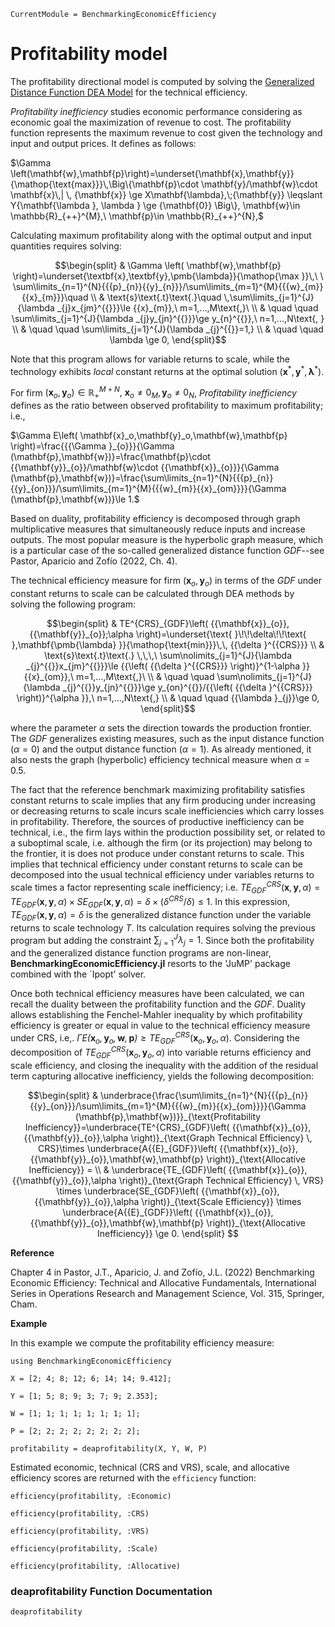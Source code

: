 ```@meta
CurrentModule = BenchmarkingEconomicEfficiency
```

# Profitability model

The profitability directional model is computed by solving the [Generalized Distance Function DEA Model](https://javierbarbero.github.io/DataEnvelopmentAnalysis.jl/stable/technical/generalizeddf/) for the technical efficiency.

*Profitability inefficiency* studies economic performance considering as economic goal the maximization of revenue to cost. The profitability function represents the maximum revenue to cost given the technology and input and output prices. It defines as follows:

$\Gamma \left(\mathbf{w},\mathbf{p}\right)=\underset{\mathbf{x},\mathbf{y}}{\mathop{\text{max}}}\,\Big\{\mathbf{p}\cdot \mathbf{y}/\mathbf{w}\cdot \mathbf{x}\,| \, {\mathbf{x}} \ge X\mathbf{\lambda},\;{\mathbf{y}} \leqslant Y{\mathbf{\lambda }, \lambda } \ge {\mathbf{0}} \Big\}, \mathbf{w}\in \mathbb{R}_{++}^{M},\ \mathbf{p}\in \mathbb{R}_{++}^{N},$ 

Calculating maximum profitability along with the optimal output and input quantities requires solving:

```math
\begin{split}
& \Gamma \left( \mathbf{w},\mathbf{p} \right)=\underset{\textbf{x},\textbf{y},\pmb{\lambda}}{\mathop{\max }}\,\ \ \sum\limits_{n=1}^{N}{{{p}_{n}}{{y}_{n}}}/\sum\limits_{m=1}^{M}{{{w}_{m}}{{x}_{m}}}\quad  \\ 
& \text{s}\text{.t}\text{.}\quad \,\sum\limits_{j=1}^{J}{\lambda _{j}x_{jm}^{{}}}\le {{x}_{m}},\ m=1,...,M\text{,}\  \\ 
& \quad \quad \sum\limits_{j=1}^{J}{\lambda _{j}y_{jn}^{{}}}\ge y_{n}^{{}},\ n=1,...,N\text{, } \\ 
& \quad \quad \sum\limits_{j=1}^{J}{\lambda _{j}^{{}}=1,} \\ 
& \quad \quad \lambda \ge 0, 
\end{split}
```

Note that this program allows for variable returns to scale, while the technology exhibits *local* constant returns at the optimal solution ($\textbf{x}^*,\textbf{y}^*,\pmb{\lambda}^*$). 

For firm $\left( \textbf{x}_{o}^{{}},\textbf{y}_{o}^{{}} \right)\in \mathbb{R}_{+}^{M+N},\ \textbf{x}_{o}^{{}}\ne {{0}_{M}},\textbf{y}_{o}^{{}}\ne {{0}_{N}}$, *Profitability inefficiency* defines as the ratio between observed profitability to maximum profitability; i.e., 

$\Gamma E\left( \mathbf{x}_o,\mathbf{y}_o,\mathbf{w},\mathbf{p} \right)=\frac{{{\Gamma }_{o}}}{\Gamma (\mathbf{p},\mathbf{w})}=\frac{\mathbf{p}\cdot {{\mathbf{y}}_{o}}/\mathbf{w}\cdot {{\mathbf{x}}_{o}}}{\Gamma (\mathbf{p},\mathbf{w})}=\frac{\sum\limits_{n=1}^{N}{{{p}_{n}}{{y}_{on}}}/\sum\limits_{m=1}^{M}{{{w}_{m}}{{x}_{om}}}}{\Gamma (\mathbf{p},\mathbf{w})}\le 1.$ 
 

Based on duality, profitability efficiency is decomposed through graph multiplicative measures that simultaneously reduce inputs and increase outputs. The most popular measure is the hyperbolic graph measure, which is a particular case of the so-called generalized distance function $GDF$--see Pastor, Aparicio and Zofío (2022, Ch. 4). 

The technical efficiency measure for firm $\left( \textbf{x}_{o}^{{}},\textbf{y}_{o}^{{}} \right)$ in terms of the $GDF$ under constant returns to scale can be calculated through DEA methods by solving the following program:  

```math
\begin{split}
& TE^{CRS}_{GDF}\left( {{\mathbf{x}}_{o}},{{\mathbf{y}}_{o}};\alpha  \right)=\underset{\text{ }\!\!\delta\!\!\text{ },\mathbf{\pmb{\lambda} }}{\mathop{\text{min}}}\,\, {{\delta }^{{CRS}}} \\ 
& \text{s}\text{.t}\text{.} \,\,\,\ \sum\nolimits_{j=1}^{J}{\lambda _{j}^{{}}x_{jm}^{{}}}\le {{\left( {{\delta }^{{CRS}}} \right)}^{1-\alpha }}{{x}_{om}},\ m=1,...,M\text{,}\  \\ 
& \quad \quad \sum\nolimits_{j=1}^{J}{\lambda _{j}^{{}}y_{jn}^{{}}}\ge y_{on}^{{}}/{{\left( {{\delta }^{{CRS}}} \right)}^{\alpha }},\ n=1,...,N\text{,} \\ 
& \quad \quad {{\lambda }_{j}}\ge 0,   
\end{split}
```

where the parameter $\alpha$ sets the direction towards the production frontier. The $GDF$ generalizes existing measures, such as the input distance function ($\alpha = 0$) and the output distance function ($\alpha = 1$). As already mentioned, it also nests the graph (hyperbolic) efficiency technical measure when $\alpha = 0.5$. 

The fact that the reference benchmark maximizing profitability satisfies constant returns to scale implies that any firm producing under increasing or decreasing returns to scale incurs scale inefficiencies which carry losses in profitability. Therefore, the sources of productive inefficiency can be technical, i.e., the firm lays within the production possibility set, or related to a suboptimal scale, i.e. although the firm (or its projection) may belong to the frontier, it is does not produce under constant returns to scale. This implies that technical efficiency under constant returns to scale can be decomposed into the usual technical efficiency under variables returns to scale times a factor representing scale inefficiency; i.e. $TE_{GDF}^{CRS}\left( \mathbf{x},\mathbf{y},\alpha  \right)=TE_{GDF}^{{}}\left( \mathbf{x},\mathbf{y},\alpha  \right)\times SE_{GDF}^{{}}\left( \mathbf{x},\mathbf{y}, \alpha  \right)=\delta \times \left( {{\delta }^{CRS}}/\delta  \right)\le 1$. In this expression, $TE_{GDF}^{{}}\left( \mathbf{x},\mathbf{y},\alpha  \right) = \delta$ is the generalized distance function under the variable returns to scale technology $T$. Its calculation requires solving the previous program but adding the constraint $\sum\nolimits_{j=1}^{J}{{{\lambda }_{j}}=1}$. Since both the profitability and the generalized distance function programs are non-linear, **BenchmarkingEconomicEfficiency.jl** resorts to the 'JuMP' package combined with the `Ipopt' solver.  

Once both technical efficiency measures have been calculated, we can recall the duality between the profitability function and the $GDF$. Duality allows establishing the Fenchel-Mahler inequality by which profitability efficiency is greater or equal in value to the technical efficiency measure under CRS, i.e,. $\mathit{ \Gamma E(\textbf{x}_o,\textbf{y}_o,\textbf{w}, \textbf{p})} \ge TE^{CRS}_{GDF}\left( {{\mathbf{x}}_{o}},{{\mathbf{y}}_{o}},\alpha  \right)$. Considering the decomposition of $TE^{CRS}_{GDF}\left( {{\mathbf{x}}_{o}},{{\mathbf{y}}_{o}},\alpha  \right)$ into variable returns  efficiency and scale efficiency, and closing the inequality with the addition of the residual term capturing allocative inefficiency, yields the following decomposition:  

```math
\begin{split}
& \underbrace{\frac{\sum\limits_{n=1}^{N}{{{p}_{n}}{{y}_{on}}}/\sum\limits_{m=1}^{M}{{{w}_{m}}{{x}_{om}}}}{\Gamma (\mathbf{p},\mathbf{w})}}_{\text{Profitability Inefficiency}}=\underbrace{TE^{CRS}_{GDF}\left( {{\mathbf{x}}_{o}},{{\mathbf{y}}_{o}},\alpha  \right)}_{\text{Graph Technical Efficiency} \, CRS}\times \underbrace{A{{E}_{GDF}}\left( {{\mathbf{x}}_{o}},{{\mathbf{y}}_{o}},\mathbf{w},\mathbf{p} \right)}_{\text{Allocative Inefficiency}} = \\
& \underbrace{TE_{GDF}\left( {{\mathbf{x}}_{o}},{{\mathbf{y}}_{o}},\alpha  \right)}_{\text{Graph Technical Efficiency} \, VRS} \times 
\underbrace{SE_{GDF}\left( {{\mathbf{x}}_{o}},{{\mathbf{y}}_{o}},\alpha  \right)}_{\text{Scale Efficiency}} \times
 \underbrace{A{{E}_{GDF}}\left( {{\mathbf{x}}_{o}},{{\mathbf{y}}_{o}},\mathbf{w},\mathbf{p} \right)}_{\text{Allocative Inefficiency}}  \ge 0. 
\end{split}  
```

**Reference**

Chapter 4 in Pastor, J.T., Aparicio, J. and Zofío, J.L. (2022) Benchmarking Economic Efficiency: Technical and Allocative Fundamentals, International Series in Operations Research and Management Science, Vol. 315,  Springer, Cham. 


**Example**

In this example we compute the profitability efficiency measure:
```@example profitability
using BenchmarkingEconomicEfficiency

X = [2; 4; 8; 12; 6; 14; 14; 9.412];

Y = [1; 5; 8; 9; 3; 7; 9; 2.353];

W = [1; 1; 1; 1; 1; 1; 1; 1];

P = [2; 2; 2; 2; 2; 2; 2; 2];

profitability = deaprofitability(X, Y, W, P)
```

Estimated economic, technical (CRS and VRS), scale, and allocative efficiency scores are returned with the `efficiency` function:
```@example profitability
efficiency(profitability, :Economic)
```

```@example profitability
efficiency(profitability, :CRS)
```

```@example profitability
efficiency(profitability, :VRS)
```

```@example profitability
efficiency(profitability, :Scale)
```

```@example profitability
efficiency(profitability, :Allocative)
```

### deaprofitability Function Documentation

```@docs
deaprofitability
```

